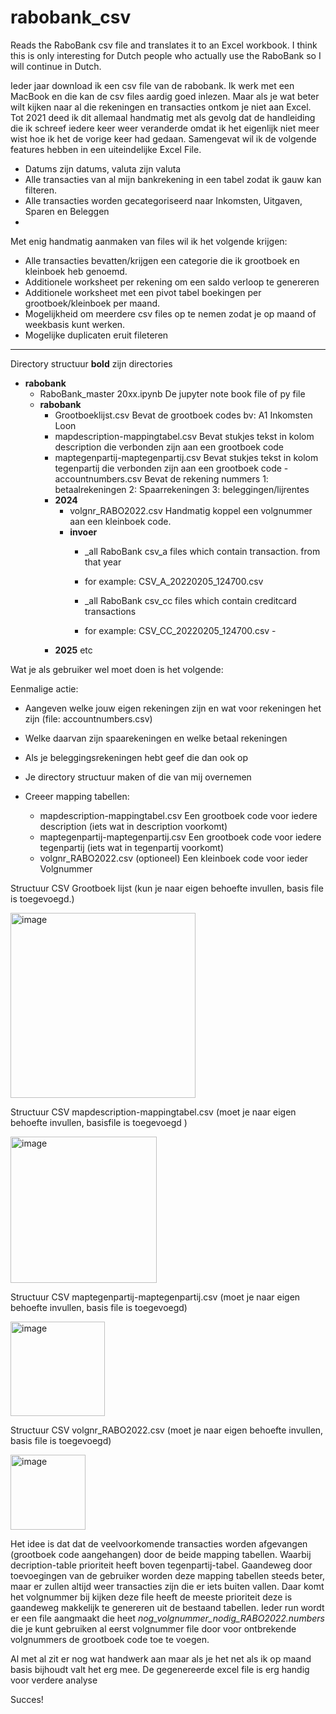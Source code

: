 # rabobank_csv
Reads the RaboBank csv file and translates it to an Excel workbook.
I think this is only interesting for Dutch people who actually use the RaboBank so I will continue in Dutch.

Ieder jaar download ik een csv file van de rabobank. Ik werk met een MacBook en die kan de csv files aardig goed inlezen. Maar als je wat beter wilt kijken naar al die rekeningen en transacties ontkom je niet aan Excel.
Tot 2021 deed ik dit allemaal handmatig met als gevolg dat de handleiding die ik schreef iedere keer weer veranderde omdat ik het eigenlijk niet meer wist hoe ik het de vorige keer had gedaan.
Samengevat wil ik de volgende features hebben in een uiteindelijke Excel File.

- Datums zijn datums, valuta zijn valuta 
- Alle transacties van al mijn bankrekening in een tabel zodat ik gauw kan filteren.
- Alle transacties worden gecategoriseerd naar Inkomsten, Uitgaven, Sparen en Beleggen
- 
Met enig handmatig aanmaken van files wil ik het volgende krijgen:
- Alle transacties bevatten/krijgen een categorie die ik grootboek en kleinboek heb genoemd.
- Additionele worksheet per rekening om een saldo verloop te genereren
- Additionele worksheet met een pivot tabel boekingen per grootboek/kleinboek per maand.
- Mogelijkheid om meerdere csv files op te nemen zodat je op maand of weekbasis kunt werken.
- Mogelijke duplicaten eruit fileteren

--------------------------------------------------------------------------------------------
Directory structuur **bold** zijn directories
- **rabobank**
	- RaboBank_master 20xx.ipynb  De jupyter note book file of py file
	- **rabobank**
		- Grootboeklijst.csv			Bevat de grootboek codes bv: A1 Inkomsten Loon 
		- mapdescription-mappingtabel.csv	Bevat stukjes tekst in kolom description die verbonden zijn aan een grootboek code
		- maptegenpartij-maptegenpartij.csv	Bevat stukjes tekst in kolom tegenpartij die verbonden zijn aan een grootboek code
                - accountnumbers.csv 			Bevat de rekening nummers 1: betaalrekeningen 2: Spaarrekeningen 3: beleggingen/lijrentes
		- **2024**
			- volgnr_RABO2022.csv		Handmatig koppel een volgnummer aan een kleinboek code. 
			- **invoer**
				- _all RaboBank csv_a files which contain transaction. from that year
				- for example: CSV_A_20220205_124700.csv
    				
				- _all RaboBank csv_cc files which contain creditcard transactions
				- for example: CSV_CC_20220205_124700.csv			- 
		- **2025** etc



Wat je als gebruiker wel moet doen is het volgende:

Eenmalige actie:

- Aangeven welke jouw eigen rekeningen zijn en wat voor rekeningen het zijn (file: accountnumbers.csv)
- Welke daarvan zijn spaarekeningen en welke betaal rekeningen
- Als je beleggingsrekeningen hebt geef die dan ook op
- Je directory structuur maken of die van mij overnemen
- Creeer mapping tabellen:

	- mapdescription-mappingtabel.csv		Een grootboek code voor iedere description (iets wat in description voorkomt)
	- maptegenpartij-maptegenpartij.csv		Een grootboek code voor iedere tegenpartij (iets wat in tegenpartij voorkomt)
  	- volgnr_RABO2022.csv	(optioneel)		Een kleinboek code voor ieder Volgnummer 
		
Structuur CSV Grootboek lijst (kun je naar eigen behoefte invullen, basis file is toegevoegd.)

<img width="296" alt="image" src="https://user-images.githubusercontent.com/73278171/153902978-2462cab3-9441-4e9d-af9e-5c091b932fb3.png">

Structuur CSV mapdescription-mappingtabel.csv  (moet je naar eigen behoefte invullen, basisfile is toegevoegd )

<img width="234" alt="image" src="https://user-images.githubusercontent.com/73278171/153903577-e9de77ff-e2ae-4718-a1e5-dbfbf3e5f7c4.png">

Structuur CSV maptegenpartij-maptegenpartij.csv  (moet je naar eigen behoefte invullen, basis file is toegevoegd)

<img width="151" alt="image" src="https://user-images.githubusercontent.com/73278171/153903775-d06a7a8b-1625-40ce-a513-bce2f4974767.png">


Structuur CSV volgnr_RABO2022.csv  (moet je naar eigen behoefte invullen, basis file is toegevoegd)	

<img width="120" alt="image" src="https://user-images.githubusercontent.com/73278171/153904320-86b2d5d5-5b8f-4b84-8c28-ddf984617eee.png">
	
	
Het idee is dat dat de veelvoorkomende transacties worden afgevangen (grootboek code aangehangen) door de beide mapping tabellen. Waarbij decription-table prioriteit heeft boven tegenpartij-tabel.
Gaandeweg door toevoegingen van de gebruiker worden deze mapping tabellen steeds beter, maar er zullen altijd weer transacties zijn die er iets buiten vallen.
Daar komt het volgnummer bij kijken deze file heeft de meeste prioriteit deze is gaandeweg makkelijk te genereren uit de bestaand tabellen.
Ieder run wordt er een file aangmaakt die heet _nog_volgnummer_nodig_RABO2022.numbers_ die je kunt gebruiken al eerst volgnummer file door voor ontbrekende volgnummers de grootboek code toe te voegen.

Al met al zit er nog wat handwerk aan maar als je het net als ik op maand basis bijhoudt valt het erg mee.
De gegenereerde excel file is erg handig voor verdere analyse 

Succes!



